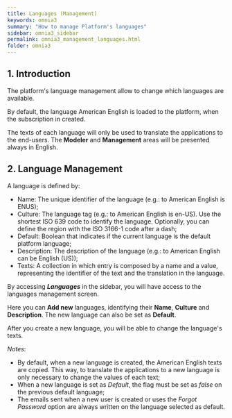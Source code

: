 ```yaml
---
title: Languages (Management)
keywords: omnia3
summary: "How to manage Platform's languages"
sidebar: omnia3_sidebar
permalink: omnia3_management_languages.html
folder: omnia3
---
```



## 1. Introduction

The platform's language management allow to change which languages are available.

By default, the language American English is loaded to the platform, when the subscription in created.

The texts of each language will only be used to translate the applications to the end-users. The __Modeler__ and __Management__ areas will be presented always in English.


## 2. Language Management

A language is defined by:
* Name: The unique identifier of the language (e.g.: to American English is ENUS);
* Culture: The language tag (e.g.: to American English is en-US). Use the shortest ISO 639 code to identify the language. Optionally, you can define the region with the ISO 3166-1 code after a dash;
* Default: Boolean that indicates if the current language is the default platform language;
* Description: The description of the language (e.g.: to American English can be English (US));
* Texts: A collection in which entry is composed by a name and a value, representing the identifier of the text and the translation in the language.
 
By accessing **_Languages_** in the sidebar, you will have access to the languages management screen.

Here you can **Add new** languages, identifying their **Name**, **Culture** and **Description**. The new language can also be set as **Default**.

After you create a new language, you will be able to change the language's texts. 

*Notes*: 

* By default, when a new language is created, the American English texts are copied. This way, to translate the applications to a new language is only necessary to change the values of each text;
* When a new language is set as _Default_, the flag must be set as _false_ on the previous default language;
* The emails sent when a new user is created or uses the _Forgot Password_ option are always written on the language selected as default.
